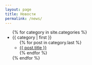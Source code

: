 ```yaml
---
layout: page
title: Новости
permalink: /news/
---
```



<ul>
{% for category in site.categories %}
  <li><a name="{{ category | first }}">{{ category | first }}</a>
    <ul>
    {% for post in category.last %}
      <li><a href="/blog/{{ post.url }}">{{ post.title }}</a></li>
    {% endfor %}
    </ul>
  </li>
{% endfor %}
</ul>
